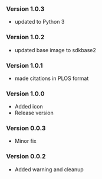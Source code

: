 ### Version 1.0.3
- updated to Python 3

### Version 1.0.2
- updated base image to sdkbase2

### Version 1.0.1
- made citations in PLOS format

### Version 1.0.0
- Added icon
- Release version

### Version 0.0.3
- Minor fix

### Version 0.0.2
- Added warning and cleanup

